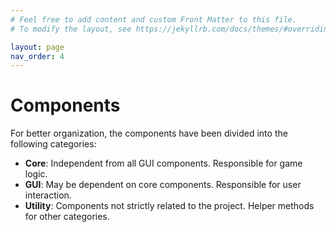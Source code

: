 ```yaml
---
# Feel free to add content and custom Front Matter to this file.
# To modify the layout, see https://jekyllrb.com/docs/themes/#overriding-theme-defaults

layout: page
nav_order: 4
---
```


# Components

For better organization, the components have been divided into the following categories:

- **Core**: Independent from all GUI components. Responsible for game logic.
- **GUI**: May be dependent on core components. Responsible for user
  interaction.
- **Utility**: Components not strictly related to the project. Helper methods
  for other categories.
